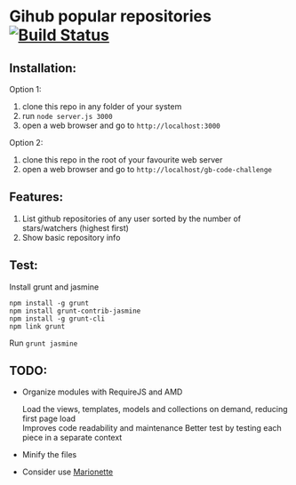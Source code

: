 Gihub popular repositories [![Build Status](https://travis-ci.org/joserobleda/gb-code-challenge.png?branch=master)](https://travis-ci.org/joserobleda/gb-code-challenge)
=================

## Installation:

Option 1:

1. clone this repo in any folder of your system
2. run `node server.js 3000`
3. open a web browser and go to `http://localhost:3000`


Option 2:

1. clone this repo in the root of your favourite web server
2. open a web browser and go to `http://localhost/gb-code-challenge`



## Features:

1. List github repositories of any user sorted by the number of stars/watchers (highest first)
2. Show basic repository info

## Test:

Install grunt and jasmine
`````
npm install -g grunt
npm install grunt-contrib-jasmine
npm install -g grunt-cli
npm link grunt
`````

Run `grunt jasmine`


## TODO:

* Organize modules with RequireJS and AMD

    Load the views, templates, models and collections on demand, reducing first page load  
    Improves code readability and maintenance
    Better test by testing each piece in a separate context
    
* Minify the files

* Consider use [Marionette](https://github.com/marionettejs/backbone.marionette)
